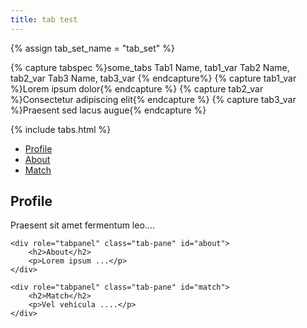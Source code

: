 ```yaml
---
title: tab test
---
```


{% assign tab_set_name = "tab_set" %}

{% capture tabspec %}some_tabs
Tab1 Name, tab1_var
Tab2 Name, tab2_var
Tab3 Name, tab3_var
{% endcapture%}
{% capture tab1_var %}Lorem ipsum dolor{% endcapture %}
{% capture tab2_var %}Consectetur adipiscing elit{% endcapture %}
{% capture tab3_var %}Praesent sed lacus augue{% endcapture %}

{% include tabs.html %}

<ul id="profileTabs" class="nav nav-tabs">
    <li class="active"><a href="#profile" data-toggle="tab">Profile</a></li>
    <li><a href="#about" data-toggle="tab">About</a></li>
    <li><a href="#match" data-toggle="tab">Match</a></li>
</ul>
<div class="tab-content">
    <div role="tabpanel" class="tab-pane active" id="profile">
        <h2>Profile</h2>
        <p>Praesent sit amet fermentum leo....</p>
    </div>

    <div role="tabpanel" class="tab-pane" id="about">
        <h2>About</h2>
        <p>Lorem ipsum ...</p>
    </div>

    <div role="tabpanel" class="tab-pane" id="match">
        <h2>Match</h2>
        <p>Vel vehicula ....</p>
    </div>
</div>